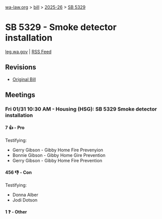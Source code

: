 [wa-law.org](/) > [bill](/bill/) > [2025-26](/bill/2025-26/) > [SB 5329](/bill/2025-26/sb/5329/)

# SB 5329 - Smoke detector installation
[leg.wa.gov](https://app.leg.wa.gov/billsummary?BillNumber=5329&Year=2025&Initiative=false) | [RSS Feed](./rss.xml)

## Revisions
* [Original Bill](1/)

## Meetings
### Fri 01/31 10:30 AM - Housing (HSG): SB 5329 Smoke detector installation
#### 7 👍 - Pro
Testifying:
* Gerry Gibson - Gibby Home Fire Prevenyion
* Bonnie Gibson - Gibby Home Gire Prevention
* Gerry Gibson - Gibby Home Fire Prevention

#### 456 👎 - Con
Testifying:
* Donna Alber
* Jodi Dotson

#### 1 ❓ - Other
